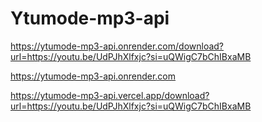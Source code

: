 # Ytumode-mp3-api

https://ytumode-mp3-api.onrender.com/download?url=https://youtu.be/UdPJhXlfxjc?si=uQWigC7bChIBxaMB

https://ytumode-mp3-api.onrender.com

https://ytumode-mp3-api.vercel.app/download?url=https://youtu.be/UdPJhXlfxjc?si=uQWigC7bChIBxaMB